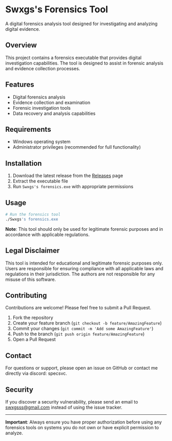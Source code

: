 # Swxgs's Forensics Tool

A digital forensics analysis tool designed for investigating and analyzing digital evidence.

## Overview

This project contains a forensics executable that provides digital investigation capabilities. The tool is designed to assist in forensic analysis and evidence collection processes.

## Features

- Digital forensics analysis
- Evidence collection and examination
- Forensic investigation tools
- Data recovery and analysis capabilities

## Requirements

- Windows operating system
- Administrator privileges (recommended for full functionality)

## Installation

1. Download the latest release from the [Releases](https://github.com/Swxgs/swxgs-forensics/releases) page
2. Extract the executable file
3. Run `Swxgs's forensics.exe` with appropriate permissions

## Usage

```bash
# Run the forensics tool
./Swxgs's forensics.exe
```

**Note**: This tool should only be used for legitimate forensic purposes and in accordance with applicable regulations.

## Legal Disclaimer

This tool is intended for educational and legitimate forensic purposes only. Users are responsible for ensuring compliance with all applicable laws and regulations in their jurisdiction. The authors are not responsible for any misuse of this software.

## Contributing

Contributions are welcome! Please feel free to submit a Pull Request.

1. Fork the repository
2. Create your feature branch (`git checkout -b feature/AmazingFeature`)
3. Commit your changes (`git commit -m 'Add some AmazingFeature'`)
4. Push to the branch (`git push origin feature/AmazingFeature`)
5. Open a Pull Request

## Contact

For questions or support, please open an issue on GitHub or contact me directly via discord: specsvc.

## Security

If you discover a security vulnerability, please send an email to swxgsss@gmail.com instead of using the issue tracker.

---

**Important**: Always ensure you have proper authorization before using any forensics tools on systems you do not own or have explicit permission to analyze.
